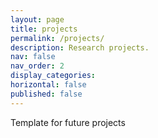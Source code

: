 ```yaml
---
layout: page
title: projects
permalink: /projects/
description: Research projects.
nav: false
nav_order: 2
display_categories: 
horizontal: false
published: false
---
```

Template for future projects